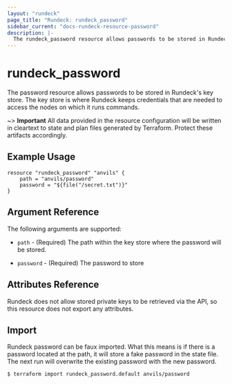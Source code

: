 ```yaml
---
layout: "rundeck"
page_title: "Rundeck: rundeck_password"
sidebar_current: "docs-rundeck-resource-password"
description: |-
  The rundeck_password resource allows passwords to be stored in Rundeck's key store.
---
```


# rundeck\_password

The password resource allows passwords to be stored in Rundeck's key store.
The key store is where Rundeck keeps credentials that are needed to access the nodes on which
it runs commands.

~> **Important** All data provided in the resource configuration will be
written in cleartext to state and plan files generated by Terraform.
Protect these artifacts accordingly.

## Example Usage

```hcl
resource "rundeck_password" "anvils" {
    path = "anvils/password"
    password = "${file("/secret.txt")}"
}
```

## Argument Reference

The following arguments are supported:

* `path` - (Required) The path within the key store where the password will be stored.

* `password` - (Required) The password to store

## Attributes Reference

Rundeck does not allow stored private keys to be retrieved via the API, so this resource does not
export any attributes.

## Import

Rundeck password can be faux imported. What this means is if there is a password located at the path, 
it will store a fake password in the state file. The next run will overwrite the existing password with the new
password. 

```
$ terraform import rundeck_password.default anvils/password
```
